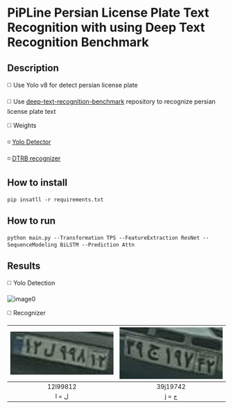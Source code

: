 # PiPLine Persian License Plate Text Recognition with using Deep Text Recognition Benchmark 

## Description

◻️ Use Yolo v8 for detect persian license plate

◻️ Use [deep-text-recognition-benchmark]([(https://github.com/clovaai/deep-text-recognition-benchmark)https://github.com/clovaai/deep-text-recognition-benchmark])
repository  to recognize persian license plate text

◻️ Weights

◽ [Yolo Detector](https://drive.google.com/file/d/1x4gBpO1N63c2-raWuGgiWSafjQ1PabAn/view?usp=drive_link)

◽ [DTRB recognizer](https://drive.google.com/file/d/13LNm3mAdaLPxdxvCOl37wIyjfIB8A-iE/view?usp=drive_link)

## How to install
```
pip insatll -r requirements.txt
```

## How to run
```
python main.py --Transformation TPS --FeatureExtraction ResNet --SequenceModeling BiLSTM --Prediction Attn
```

## Results

◻️ Yolo Detection 

![image0](https://github.com/SajedehGharabadian/Persian_License_Text_Recognition_PipeLine/assets/76538787/23ff37de-3d3d-447c-821a-fb702f40aa78)

◻️ Recognizer


| <img src="io/output/image_crop0.jpg" width="360"> | <img src="io/output/image_crop1.jpg" width="360"> |
| :-------------------:                    | :-----------------------: | 
|  12l99812                                |   39j19742             |  
|  l =  ل                                  |   j = ج              |   

